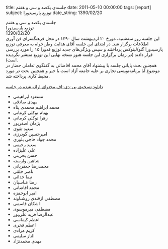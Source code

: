 title: جلسه‌ی یکصد و سی و هفتم
date: 2011-05-10 00:00:00
tags: [report]
subject: توزیع پارسیدورا
date_string: 1390/02/20


<div class="title">
	جلسه‌ی یکصد و سی و هفتم
</div>

<div class="subject">
توزیع پارسیدورا
</div>

<div class="date">
1390/02/20
</div>

<div class="body">
این جلسه روز سه‌شنبه، مورخ ۲۰ اردیبهشت سال ۱۳۹۰ در محل فرهنگسرای فن آوری اطلاعات برگزار شد. در ابتدای این جلسه آقای هدایت وطن‌خواه به معرفی توزیع پارسیدورا گنو/لینوکس پرداختند و سپس ویژگی‌های جدید توزیع فدورا ۱۵ را مورد بررسی قرار دادند (در زمان برگزاری این جلسه هنوز نسخه نهایی این توزیع منتشر نگردیده است).<br />همچنین بحث پایانی جلسه با پیشنهاد آقای محمد افاضاتی به گفتگوی تعاملی حضار در موضوع آیا برنامه‌نویسی تجاری بر علیه جامعه آزاد است یا خیر و همچنین بحث در مورد محیط کاری پرداخته شد.

 </div>
<br />
<a href="/presentations/90_2_20_parsidora_fedora15.pdf" class="attachment">دانلود نسخه‌ی پی-دی-اف محتوای ارائه شده در جلسه</a>

<ul class="members bullet">
<li>مسعود ابراهیمی</li>
<li>مهدی صادقی</li>
<li>محمد ابراهیم محمدی پناه</li>
<li>بهنام توکلی کرمانی</li>
<li>زهرا توکلی کرمانی</li>
<li>پژمان اصغرپور</li>
<li>سعید تقوی</li>
<li>امیرحسین گودرزی</li>
<li>محمد جواد حاجی بلوری</li>
<li>سعید رحیمی</li>
<li>علی علیزاده</li>
<li>حسن بحرینی</li>
<li>شاهین وارسته</li>
<li>محمدرضا جعفریانی</li>
<li>ناصر خلقی</li>
<li>نیما جدائی</li>
<li>رضا عباسیان</li>
<li>محمد افاضاتی</li>
<li>امیر ابوحمزه</li>
<li>مصطفی ازقندی روشناوند</li>
<li>اشکان قاسمی</li>
<li>مصطفی میرموسوی</li>
<li>عبدالرضا فرید علی‌پور</li>
<li>اعظم کیماسی</li>
<li>اعظم فخری</li>
<li>کریم مرادی</li>
<li>الناز سلیمی</li>
<li>مهدی محمدنژاد</li>
</ul>

<br />
<br />
